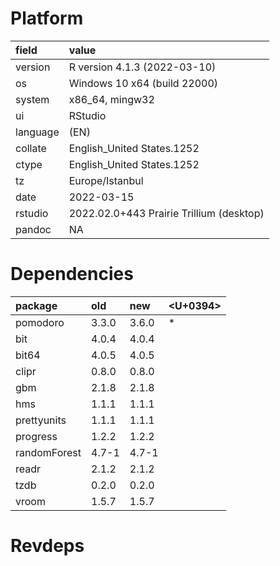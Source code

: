 # Platform

|field    |value                                    |
|:--------|:----------------------------------------|
|version  |R version 4.1.3 (2022-03-10)             |
|os       |Windows 10 x64 (build 22000)             |
|system   |x86_64, mingw32                          |
|ui       |RStudio                                  |
|language |(EN)                                     |
|collate  |English_United States.1252               |
|ctype    |English_United States.1252               |
|tz       |Europe/Istanbul                          |
|date     |2022-03-15                               |
|rstudio  |2022.02.0+443 Prairie Trillium (desktop) |
|pandoc   |NA                                       |

# Dependencies

|package      |old   |new   |<U+0394>  |
|:------------|:-----|:-----|:--|
|pomodoro     |3.3.0 |3.6.0 |*  |
|bit          |4.0.4 |4.0.4 |   |
|bit64        |4.0.5 |4.0.5 |   |
|clipr        |0.8.0 |0.8.0 |   |
|gbm          |2.1.8 |2.1.8 |   |
|hms          |1.1.1 |1.1.1 |   |
|prettyunits  |1.1.1 |1.1.1 |   |
|progress     |1.2.2 |1.2.2 |   |
|randomForest |4.7-1 |4.7-1 |   |
|readr        |2.1.2 |2.1.2 |   |
|tzdb         |0.2.0 |0.2.0 |   |
|vroom        |1.5.7 |1.5.7 |   |

# Revdeps


